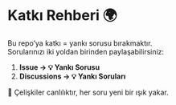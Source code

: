 # Katkı Rehberi 🌍

Bu repo’ya katkı = yankı sorusu bırakmaktır.  
Sorularınızı iki yoldan birinden paylaşabilirsiniz:  

1. **Issue → 💡 Yankı Sorusu**  
2. **Discussions → 💡 Yankı Soruları**  

🔄 Çelişkiler canlılıktır, her soru yeni bir ışık yakar.  
